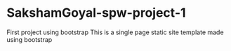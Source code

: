 # SakshamGoyal-spw-project-1
First project using bootstrap 
This is a single page static site template made using bootstrap 
